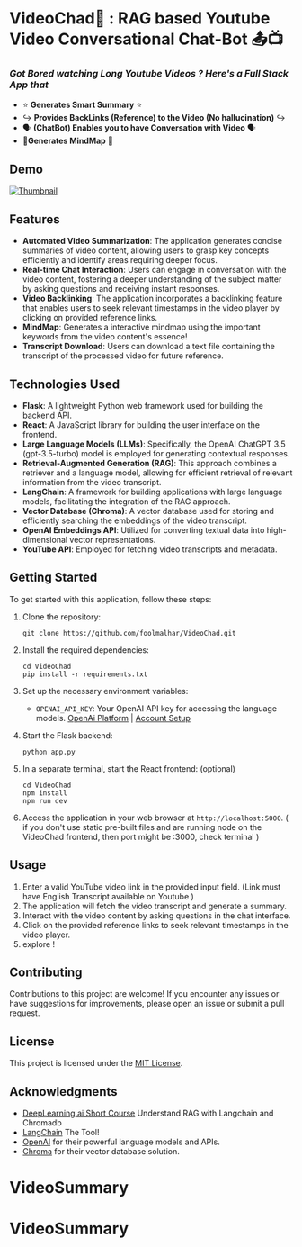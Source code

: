 
# VideoChad🗿 : RAG based Youtube Video Conversational Chat-Bot 📤📺

### *Got Bored watching Long Youtube Videos ? Here's a Full Stack App that*
- ⭐ **Generates Smart Summary** ⭐ 
- ↪ **Provides BackLinks (Reference) to the Video (No hallucination)** ↪
- 🗣 **(ChatBot) Enables you to have Conversation with Video** 🗣
- 🧠**Generates MindMap** 🧠

## Demo

[![Thumbnail](https://img.youtube.com/vi/_fflcGaQjBM/0.jpg)](https://www.youtube.com/watch?v=_fflcGaQjBM)


## Features

- **Automated Video Summarization**: The application generates concise summaries of video content, allowing users to grasp key concepts efficiently and identify areas requiring deeper focus.
- **Real-time Chat Interaction**: Users can engage in conversation with the video content, fostering a deeper understanding of the subject matter by asking questions and receiving instant responses.
- **Video Backlinking**: The application incorporates a backlinking feature that enables users to seek relevant timestamps in the video player by clicking on provided reference links.
- **MindMap**: Generates a interactive mindmap using the important keywords from the video content's essence!
- **Transcript Download**: Users can download a text file containing the transcript of the processed video for future reference.


## Technologies Used

- **Flask**: A lightweight Python web framework used for building the backend API.
- **React**: A JavaScript library for building the user interface on the frontend.
- **Large Language Models (LLMs)**: Specifically, the OpenAI ChatGPT 3.5 (gpt-3.5-turbo) model is employed for generating contextual responses.
- **Retrieval-Augmented Generation (RAG)**: This approach combines a retriever and a language model, allowing for efficient retrieval of relevant information from the video transcript.
- **LangChain**: A framework for building applications with large language models, facilitating the integration of the RAG approach.
- **Vector Database (Chroma)**: A vector database used for storing and efficiently searching the embeddings of the video transcript.
- **OpenAI Embeddings API**: Utilized for converting textual data into high-dimensional vector representations.
- **YouTube API**: Employed for fetching video transcripts and metadata.

## Getting Started

To get started with this application, follow these steps:

1. Clone the repository:
   ```
   git clone https://github.com/foolmalhar/VideoChad.git
   ```

2. Install the required dependencies:
   ```
   cd VideoChad
   pip install -r requirements.txt
   ```

3. Set up the necessary environment variables:
   - `OPENAI_API_KEY`: Your OpenAI API key for accessing the language models. [OpenAi Platform](https://platform.openai.com/account/api-keys) | [Account Setup](https://platform.openai.com/docs/quickstart/account-setup)

4. Start the Flask backend:
   ```
   python app.py
   ```

5. In a separate terminal, start the React frontend: (optional)
   ```
   cd VideoChad
   npm install
   npm run dev
   ```

6. Access the application in your web browser at `http://localhost:5000`. 
( if you don't use static pre-built files and are running node on the VideoChad frontend, then port might be :3000, check terminal )

## Usage

1. Enter a valid YouTube video link in the provided input field. (Link must have English Transcript available on Youtube )
2. The application will fetch the video transcript and generate a summary.
3. Interact with the video content by asking questions in the chat interface.
4. Click on the provided reference links to seek relevant timestamps in the video player.
5. explore !

## Contributing

Contributions to this project are welcome! If you encounter any issues or have suggestions for improvements, please open an issue or submit a pull request.

## License

This project is licensed under the [MIT License](LICENSE).

## Acknowledgments

- [DeepLearning.ai Short Course](https://www.deeplearning.ai/short-courses/langchain-chat-with-your-data/) Understand RAG with Langchain and Chromadb
- [LangChain](https://www.langchain.com/) The Tool!
- [OpenAI](https://openai.com/) for their powerful language models and APIs.
- [Chroma](https://www.trychroma.com/) for their vector database solution.
# VideoSummary
# VideoSummary
